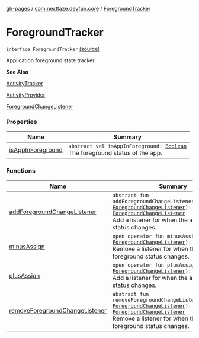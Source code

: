 [gh-pages](../../index.md) / [com.nextfaze.devfun.core](../index.md) / [ForegroundTracker](./index.md)

# ForegroundTracker

`interface ForegroundTracker` [(source)](https://github.com/NextFaze/dev-fun/tree/master/devfun/src/main/java/com/nextfaze/devfun/core/ActivityTracking.kt#L60)

Application foreground state tracker.

**See Also**

[ActivityTracker](../-activity-tracker/index.md)

[ActivityProvider](../-activity-provider.md)

[ForegroundChangeListener](../-foreground-change-listener.md)

### Properties

| Name | Summary |
|---|---|
| [isAppInForeground](is-app-in-foreground.md) | `abstract val isAppInForeground: `[`Boolean`](https://kotlinlang.org/api/latest/jvm/stdlib/kotlin/-boolean/index.html)<br>The foreground status of the app. |

### Functions

| Name | Summary |
|---|---|
| [addForegroundChangeListener](add-foreground-change-listener.md) | `abstract fun addForegroundChangeListener(listener: `[`ForegroundChangeListener`](../-foreground-change-listener.md)`): `[`ForegroundChangeListener`](../-foreground-change-listener.md)<br>Add a listener for when the app foreground status changes. |
| [minusAssign](minus-assign.md) | `open operator fun minusAssign(listener: `[`ForegroundChangeListener`](../-foreground-change-listener.md)`): `[`Unit`](https://kotlinlang.org/api/latest/jvm/stdlib/kotlin/-unit/index.html)<br>Remove a listener for when the app foreground status changes. |
| [plusAssign](plus-assign.md) | `open operator fun plusAssign(listener: `[`ForegroundChangeListener`](../-foreground-change-listener.md)`): `[`Unit`](https://kotlinlang.org/api/latest/jvm/stdlib/kotlin/-unit/index.html)<br>Add a listener for when the app foreground status changes. |
| [removeForegroundChangeListener](remove-foreground-change-listener.md) | `abstract fun removeForegroundChangeListener(listener: `[`ForegroundChangeListener`](../-foreground-change-listener.md)`): `[`ForegroundChangeListener`](../-foreground-change-listener.md)<br>Remove a listener for when the app foreground status changes. |
